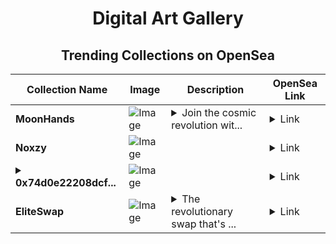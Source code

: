 <div align="center">

# Digital Art Gallery

## Trending Collections on OpenSea

| Collection Name                       | Image                                                                                     | Description                       | OpenSea Link                                                                                          |
|---------------------------------------|-------------------------------------------------------------------------------------------|-----------------------------------|--------------------------------------------------------------------------------------------------------|
| **MoonHands** | ![Image](https://i.seadn.io/s/raw/files/bd46ec483ec5b4cce2d1720890fdbb6e.jpg?w=500&auto=format?w=200&auto=format) | <details><summary>Join the cosmic revolution wit...</summary>Join the cosmic revolution with MoonHands</details> | <details><summary>Link</summary>[MoonHands](https://opensea.io/collection/moonhands-2)</details> |
| **Noxzy** | ![Image](https://i.seadn.io/s/raw/files/178bce4081b092ec9615f957054d90d8.jpg?w=500&auto=format?w=200&auto=format) |  | <details><summary>Link</summary>[Noxzy](https://opensea.io/collection/noxzy)</details> |
| **<details><summary>0x74d0e22208dcf...</summary>0x74d0e22208dcf5f83ccfc171322c33e24683d404</details>** | ![Image](https://i.seadn.io/s/raw/files/0120dbe70465f91ae019e541cba50a56.jpg?w=500&auto=format?w=200&auto=format) |  | <details><summary>Link</summary>[0x74d0e22208dcf5f83ccfc171322c33e24683d404](https://opensea.io/collection/0x74d0e22208dcf5f83ccfc171322c33e24683d404)</details> |
| **EliteSwap** | ![Image](https://i.seadn.io/s/raw/files/67c1cf36833d277613365ce16247bfc4.jpg?w=500&auto=format?w=200&auto=format) | <details><summary>The revolutionary swap that's ...</summary>The revolutionary swap that's accelerating web3</details> | <details><summary>Link</summary>[EliteSwap](https://opensea.io/collection/eliteswap-5)</details> |

</div>